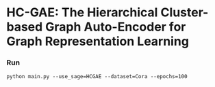 # HC-GAE: The Hierarchical Cluster-based Graph Auto-Encoder for Graph Representation Learning

### Run

    python main.py --use_sage=HCGAE --dataset=Cora --epochs=100
